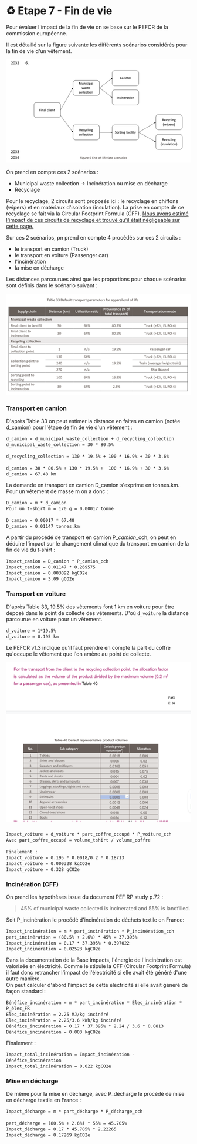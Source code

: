 # ♻ Etape 7 - Fin de vie

Pour évaluer l'impact de la fin de vie on se base sur le PEFCR de la commission européenne.

Il est détaillé sur la figure suivante les différents scénarios considérés pour la fin de vie d'un vêtement.

![PEFCR v1.3 p121](<../.gitbook/assets/image (5).png>)



&#x20;On prend en compte ces 2 scénarios :&#x20;

* &#x20;Municipal waste collection -> Incinération ou mise en décharge
* Recyclage

Pour le recyclage, 2 circuits sont proposés ici : le recyclage en chiffons (wipers) et en matériaux d'isolation (insulation). La prise en compte de ce recyclage se fait via la Circular Footprint Formula (CFF). [Nous avons estimé l'impact de ces circuits de recyclage et trouvé qu'il était négligeable sur cette page.](filature/3-calcul-de-limpact-matiere-circular-footprint-formula-cff/circular-footprint-formula-cff-matiere-1.md)



Sur ces 2 scénarios, pn prend en compte 4 procédés sur ces 2 circuits :

* le transport en camion (Truck)
* le transport en voiture (Passenger car)
* l'incinération
* la mise en décharge

Les distances parcourues ainsi que les proportions pour chaque scénarios sont définis dans le scénario suivant :

![PEF RP Study Table 33](<../.gitbook/assets/Screenshot 2022-01-14 at 14.24.24.png>)

### Transport en camion

D'après Table 33 on peut estimer la distance en faites en camion (notée d\_camion) pour l'étape de fin de vie d'un vêtement :

```
d_camion = d_municipal_waste_collection + d_recycling_collection
d_municipal_waste_collection = 30 * 80.5%

d_recycling_collection = 130 * 19.5% + 100 * 16.9% + 30 * 3.6%

d_camion = 30 * 80.5% + 130 * 19.5% +  100 * 16.9% + 30 * 3.6%
d_camion = 67.48 km
```

La demande en transport en camion D\_camion s'exprime en tonnes.km. Pour un vêtement de masse m on a donc :

```
D_camion = m * d_camion
Pour un t-shirt m = 170 g = 0.00017 tonne

D_camion = 0.00017 * 67.48 
D_camion = 0.01147 tonnes.km
```

A partir du procédé de transport en camion P\__camion_\_cch, on peut en déduire l'impact sur le changement climatique du transport en camion de la fin de vie du t-shirt :

```
Impact_camion = D_camion * P_camion_cch
Impact_camion = 0.01147 * 0.269575
Impact_camion = 0.003092 kgCO2e
Impact_camion = 3.09 gCO2e
```

### Transport en voiture

D'après Table 33, 19.5% des vêtements font 1 km en voiture pour être déposé dans le point de collecte des vêtements. D'où `d_voiture` la distance parcourue en voiture pour un vêtement.&#x20;

```
d_voiture = 1*19.5%
d_voiture = 0.195 km
```

Le PEFCR v1.3 indique qu'il faut prendre en compte la part du coffre qu'occupe le vêtement que l'on amène au point de collecte.&#x20;

![PEFCR v1.3](<../.gitbook/assets/image (2).png>)



###

```
Impact_voiture = d_voiture * part_coffre_occupé * P_voiture_cch 
Avec part_coffre_occupé = volume_tshirt / volume_coffre

Finalement : 
Impact_voiture = 0.195 * 0.0018/0.2 * 0.18713
Impact_voiture = 0.000328 kgCO2e
Impact_voiture = 0.328 gCO2e
```

### Incinération (CFF)

On prend les hypothèses issue du document PEF RP study p.72 :

> 45% of municipal waste collected is incinerated and 55% is landfilled.

Soit P\_incinération le procédé d'incinération de déchets textile en France:

```
Impact_incinération = m * part_incinération * P_incinération_cch
part_incinération = (80.5% + 2.6%) * 45% = 37.395%
Impact_incinération = 0.17 * 37.395% * 0.397022
Impact_incinération = 0.02523 kgCO2e
```

Dans la documentation de la Base Impacts, l'énergie de l'incinération est valorisée en électricité. Comme le stipule la CFF (Circular Footprint Formula) il faut donc retrancher l'impact de l'électricité si elle avait été généré d'une autre manière.\
On peut calculer d'abord l'impact de cette électricité si elle avait généré de façon standard :

```
Bénéfice_incinération = m * part_incinération * Elec_incinération * P_élec_FR
Elec_incinération = 2.25 MJ/kg incinéré
Elec_incinération = 2.25/3.6 kWh/kg incinéré
Bénéfice_incinération = 0.17 * 37.395% * 2.24 / 3.6 * 0.0813
Bénéfice_incinération = 0.003 kgCO2e
```

Finalement :

```
Impact_total_incinération = Impact_incinération - Bénéfice_incinération
Impact_total_incinération = 0.022 kgCO2e
```

### Mise en décharge

De même pour la mise en décharge, avec P\_décharge le procédé de mise en décharge textile en France :

```
Impact_décharge = m * part_décharge * P_décharge_cch

part_décharge = (80.5% + 2.6%) * 55% = 45.705%
Impact_décharge = 0.17 * 45.705% * 2.22265
Impact_décharge = 0.17269 kgCO2e
```
